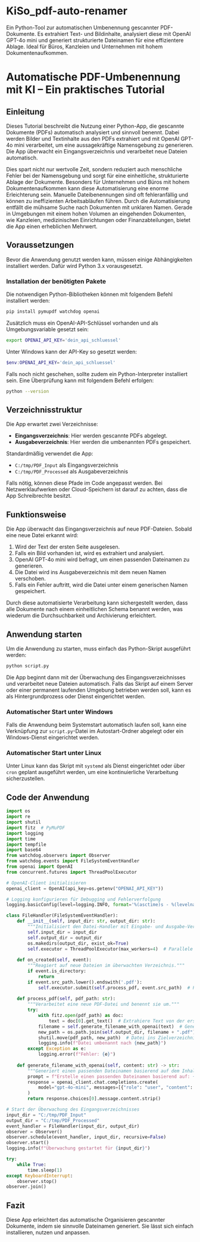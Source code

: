 # KiSo_pdf-auto-renamer
Ein Python-Tool zur automatischen Umbenennung gescannter PDF-Dokumente. Es extrahiert Text- und Bildinhalte, analysiert diese mit OpenAI GPT-4o mini und generiert strukturierte Dateinamen für eine effizientere Ablage. Ideal für Büros, Kanzleien und Unternehmen mit hohem Dokumentenaufkommen.

# Automatische PDF-Umbenennung mit KI – Ein praktisches Tutorial&#x20;

## Einleitung

Dieses Tutorial beschreibt die Nutzung einer Python-App, die gescannte Dokumente (PDFs) automatisch analysiert und sinnvoll benennt. Dabei werden Bilder und Textinhalte aus den PDFs extrahiert und mit OpenAI GPT-4o mini verarbeitet, um eine aussagekräftige Namensgebung zu generieren. Die App überwacht ein Eingangsverzeichnis und verarbeitet neue Dateien automatisch.

Dies spart nicht nur wertvolle Zeit, sondern reduziert auch menschliche Fehler bei der Namensgebung und sorgt für eine einheitliche, strukturierte Ablage der Dokumente. Besonders für Unternehmen und Büros mit hohem Dokumentenaufkommen kann diese Automatisierung eine enorme Erleichterung sein. Manuelle Dateibenennungen sind oft fehleranfällig und können zu ineffizienten Arbeitsabläufen führen. Durch die Automatisierung entfällt die mühsame Suche nach Dokumenten mit unklaren Namen. Gerade in Umgebungen mit einem hohen Volumen an eingehenden Dokumenten, wie Kanzleien, medizinischen Einrichtungen oder Finanzabteilungen, bietet die App einen erheblichen Mehrwert.

## Voraussetzungen

Bevor die Anwendung genutzt werden kann, müssen einige Abhängigkeiten installiert werden. Dafür wird Python 3.x vorausgesetzt.

### Installation der benötigten Pakete

Die notwendigen Python-Bibliotheken können mit folgendem Befehl installiert werden:

```bash
pip install pymupdf watchdog openai
```

Zusätzlich muss ein OpenAI-API-Schlüssel vorhanden und als Umgebungsvariable gesetzt sein:

```bash
export OPENAI_API_KEY='dein_api_schluessel'
```

Unter Windows kann der API-Key so gesetzt werden:

```powershell
$env:OPENAI_API_KEY='dein_api_schluessel'
```

Falls noch nicht geschehen, sollte zudem ein Python-Interpreter installiert sein. Eine Überprüfung kann mit folgendem Befehl erfolgen:

```bash
python --version
```

## Verzeichnisstruktur

Die App erwartet zwei Verzeichnisse:

- **Eingangsverzeichnis**: Hier werden gescannte PDFs abgelegt.
- **Ausgabeverzeichnis**: Hier werden die umbenannten PDFs gespeichert.

Standardmäßig verwendet die App:

- `C:/tmp/PDF_Input` als Eingangsverzeichnis
- `C:/tmp/PDF_Processed` als Ausgabeverzeichnis

Falls nötig, können diese Pfade im Code angepasst werden. Bei Netzwerklaufwerken oder Cloud-Speichern ist darauf zu achten, dass die App Schreibrechte besitzt.

## Funktionsweise

Die App überwacht das Eingangsverzeichnis auf neue PDF-Dateien. Sobald eine neue Datei erkannt wird:

1. Wird der Text der ersten Seite ausgelesen.
2. Falls ein Bild vorhanden ist, wird es extrahiert und analysiert.
3. OpenAI GPT-4o mini wird befragt, um einen passenden Dateinamen zu generieren.
4. Die Datei wird ins Ausgabeverzeichnis mit dem neuen Namen verschoben.
5. Falls ein Fehler auftritt, wird die Datei unter einem generischen Namen gespeichert.

Durch diese automatisierte Verarbeitung kann sichergestellt werden, dass alle Dokumente nach einem einheitlichen Schema benannt werden, was wiederum die Durchsuchbarkeit und Archivierung erleichtert.

## Anwendung starten

Um die Anwendung zu starten, muss einfach das Python-Skript ausgeführt werden:

```bash
python script.py
```

Die App beginnt dann mit der Überwachung des Eingangsverzeichnisses und verarbeitet neue Dateien automatisch. Falls das Skript auf einem Server oder einer permanent laufenden Umgebung betrieben werden soll, kann es als Hintergrundprozess oder Dienst eingerichtet werden.

### Automatischer Start unter Windows

Falls die Anwendung beim Systemstart automatisch laufen soll, kann eine Verknüpfung zur `script.py`-Datei im Autostart-Ordner abgelegt oder ein Windows-Dienst eingerichtet werden.

### Automatischer Start unter Linux

Unter Linux kann das Skript mit `systemd` als Dienst eingerichtet oder über `cron` geplant ausgeführt werden, um eine kontinuierliche Verarbeitung sicherzustellen.

## Code der Anwendung

```python
import os
import re
import shutil
import fitz  # PyMuPDF
import logging
import time
import tempfile
import base64
from watchdog.observers import Observer
from watchdog.events import FileSystemEventHandler
from openai import OpenAI
from concurrent.futures import ThreadPoolExecutor

# OpenAI-Client initialisieren
openai_client = OpenAI(api_key=os.getenv("OPENAI_API_KEY"))

# Logging konfigurieren für Debugging und Fehlerverfolgung
logging.basicConfig(level=logging.INFO, format='%(asctime)s - %(levelname)s - %(message)s')

class FileHandler(FileSystemEventHandler):
    def __init__(self, input_dir: str, output_dir: str):
        """Initialisiert den Datei-Handler mit Eingabe- und Ausgabe-Verzeichnissen."""
        self.input_dir = input_dir
        self.output_dir = output_dir
        os.makedirs(output_dir, exist_ok=True)
        self.executor = ThreadPoolExecutor(max_workers=4)  # Parallele Verarbeitung von PDFs
    
    def on_created(self, event):
        """Reagiert auf neue Dateien im überwachten Verzeichnis."""
        if event.is_directory:
            return
        if event.src_path.lower().endswith('.pdf'):
            self.executor.submit(self.process_pdf, event.src_path)  # PDF-Verarbeitung im Hintergrund starten
    
    def process_pdf(self, pdf_path: str):
        """Verarbeitet eine neue PDF-Datei und benennt sie um."""
        try:
            with fitz.open(pdf_path) as doc:
                text = doc[0].get_text()  # Extrahiere Text von der ersten Seite
            filename = self.generate_filename_with_openai(text)  # Generiere neuen Dateinamen
            new_path = os.path.join(self.output_dir, filename + ".pdf")
            shutil.move(pdf_path, new_path)  # Datei ins Zielverzeichnis verschieben
            logging.info(f"Datei umbenannt nach {new_path}")
        except Exception as e:
            logging.error(f"Fehler: {e}")
    
    def generate_filename_with_openai(self, content: str) -> str:
        """Generiert einen passenden Dateinamen basierend auf dem Inhalt der PDF."""
        prompt = f"Erstelle einen passenden Dateinamen basierend auf: {content}"
        response = openai_client.chat.completions.create(
            model="gpt-4o-mini", messages=[{"role": "user", "content": prompt}], max_tokens=100
        )
        return response.choices[0].message.content.strip()

# Start der Überwachung des Eingangsverzeichnisses
input_dir = "C:/tmp/PDF_Input"
output_dir = "C:/tmp/PDF_Processed"
event_handler = FileHandler(input_dir, output_dir)
observer = Observer()
observer.schedule(event_handler, input_dir, recursive=False)
observer.start()
logging.info(f"Überwachung gestartet für {input_dir}")

try:
    while True:
        time.sleep(1)
except KeyboardInterrupt:
    observer.stop()
observer.join()
```

## Fazit

Diese App erleichtert das automatische Organisieren gescannter Dokumente, indem sie sinnvolle Dateinamen generiert. Sie lässt sich einfach installieren, nutzen und anpassen.


